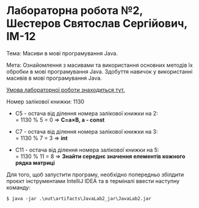 # Лабораторна робота №2, Шестеров Святослав Сергійович, ІМ-12

Тема:
Масиви в мові програмування Java.

Мета:
Ознайомлення з масивами та використання основних методів їх обробки в мові програмування Java. Здобуття навичок у використанні масивів в мові програмування Java.

[Умова лабораторної роботи знаходиться тут.](https://asdjonok.github.io/OOP-SITE/)

Номер залікової книжки: 1130
- С5 - остача від ділення номера залікової книжки на 2:   
  = 1130 % 5 = 0 => **C=a×B, a - const**

- С7 - остача від ділення номера залікової книжки на 3:  
  = 1130 % 7 = 3 => **int**

- С11 - остача від ділення номера залікової книжки на 5:  
  = 1130 % 11 = 8 => **Знайти середнє значення елементів кожного рядка матриці**

Для того, щоб запустити програму, необхідно попередньо збілдити проєкт інструментами IntelliJ IDEA та в терміналі ввести наступну команду:
```shell
$ java -jar .\out\artifacts\JavaLab2_jar\JavaLab2.jar
```